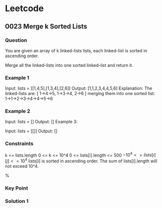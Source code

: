 # Leetcode

## 0023 Merge k Sorted Lists

### Question

You are given an array of k linked-lists lists, each linked-list is sorted in ascending order.

Merge all the linked-lists into one sorted linked-list and return it.

### Example 1

Input: lists = [[1,4,5],[1,3,4],[2,6]]
Output: [1,1,2,3,4,4,5,6]
Explanation: The linked-lists are:
[
  1->4->5,
  1->3->4,
  2->6
]
merging them into one sorted list:
1->1->2->3->4->4->5->6

### Example 2

Input: lists = []
Output: []
Example 3:

Input: lists = [[]]
Output: []

### Constraints

k == lists.length
0 <= k <= 10^4
0 <= lists[i].length <= 500
$-10^4 <= lists[i][j] <= 10^4$
lists[i] is sorted in ascending order.
The sum of lists[i].length will not exceed 10^4.

%

### Key Point

### Solution 1

```java

```
